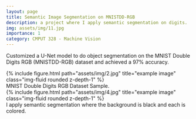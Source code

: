 ```yaml
---
layout: page
title: Semantic Image Segmentation on MNISTDD-RGB
description: a project where I apply semantic segmentation on digits.
img: assets/img/11.jpg
importance: 1
category: CMPUT 328 - Machine Vision
---
```

Customized a U-Net model to do object segmentation on the MNIST Double Digits RGB (MNISTDD-RGB) dataset and achieved a 97% accuracy.

<div class="row justify-content-sm-center">
    <div class="col-sm-8 mt-3 mt-md-0">
        {% include figure.html path="assets/img/2.jpg" title="example image" class="img-fluid rounded z-depth-1" %}
    </div>
</div>
<div class="caption">
    MNIST Double Digits RGB Dataset Sample.
</div>
<div class="row justify-content-md-center">
    <div class="col-sm-8 mt-3 mt-md-0">
        {% include figure.html path="assets/img/4.jpg" title="example image" class="img-fluid rounded z-depth-1" %}
    </div>
</div>
<div class="caption">
    I apply semantic segmentation where the background is black and each is colored.
</div>

